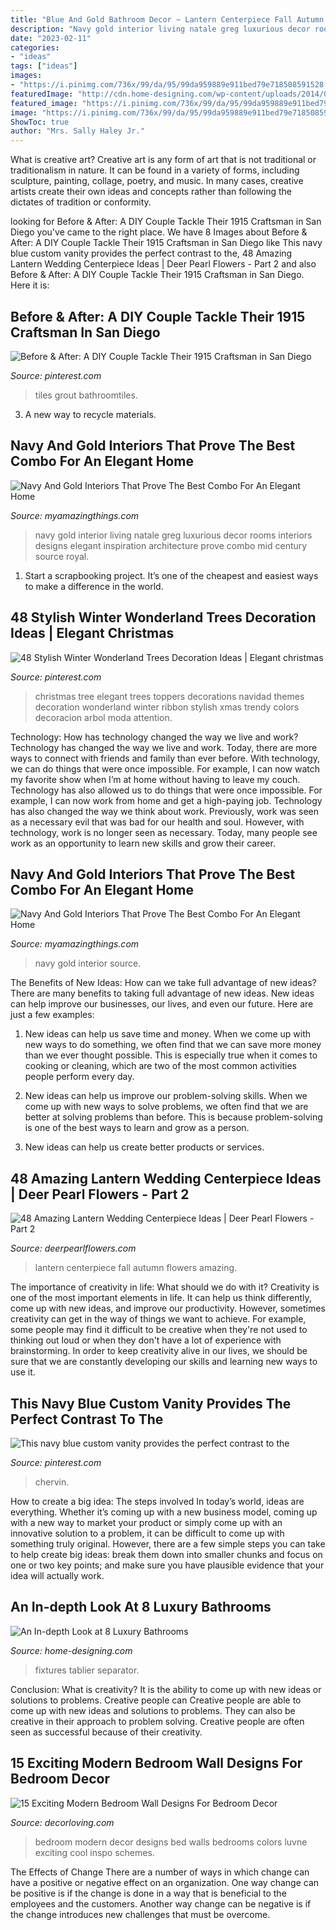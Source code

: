 ```yaml
---
title: "Blue And Gold Bathroom Decor ~ Lantern Centerpiece Fall Autumn Flowers Amazing"
description: "Navy gold interior living natale greg luxurious decor rooms interiors designs elegant inspiration architecture prove combo mid century source royal"
date: "2023-02-11"
categories:
- "ideas"
tags: ["ideas"]
images:
- "https://i.pinimg.com/736x/99/da/95/99da959889e911bed79e718508591528.jpg"
featuredImage: "http://cdn.home-designing.com/wp-content/uploads/2014/03/35-Gold-white-bathroom-fixtures.jpg"
featured_image: "https://i.pinimg.com/736x/99/da/95/99da959889e911bed79e718508591528.jpg"
image: "https://i.pinimg.com/736x/99/da/95/99da959889e911bed79e718508591528.jpg"
ShowToc: true
author: "Mrs. Sally Haley Jr."
---
```



What is creative art?
Creative art is any form of art that is not traditional or traditionalism in nature. It can be found in a variety of forms, including sculpture, painting, collage, poetry, and music. In many cases, creative artists create their own ideas and concepts rather than following the dictates of tradition or conformity.

	

		
looking for Before &amp; After: A DIY Couple Tackle Their 1915 Craftsman in San Diego you've came to the right place. We have 8 Images about Before &amp; After: A DIY Couple Tackle Their 1915 Craftsman in San Diego like This navy blue custom vanity provides the perfect contrast to the, 48 Amazing Lantern Wedding Centerpiece Ideas | Deer Pearl Flowers - Part 2 and also Before &amp; After: A DIY Couple Tackle Their 1915 Craftsman in San Diego. Here it is:
		
    
## Before &amp; After: A DIY Couple Tackle Their 1915 Craftsman In San Diego

<img loading=lazy src="https://i.pinimg.com/736x/33/29/31/3329310a8a2032da10179acb0623b1cf.jpg" onerror="this.onerror=null;this.src='https://tse4.mm.bing.net/th?id=OIP.TJt62TKAAmILDBGXj51BMQHaLG&amp;pid=15.1';" alt="Before &amp; After: A DIY Couple Tackle Their 1915 Craftsman in San Diego">

_Source: pinterest.com_

>tiles grout bathroomtiles. 

	

3. A new way to recycle materials.

    
## Navy And Gold Interiors That Prove The Best Combo For An Elegant Home

<img loading=lazy src="https://myamazingthings.com/wp-content/uploads/2017/10/navy-gold-interior-12-.jpg" onerror="this.onerror=null;this.src='https://tse4.mm.bing.net/th?id=OIP.00QOHlg7Vb_FuM_HIr57eQHaJ3&amp;pid=15.1';" alt="Navy And Gold Interiors That Prove The Best Combo For An Elegant Home">

_Source: myamazingthings.com_

>navy gold interior living natale greg luxurious decor rooms interiors designs elegant inspiration architecture prove combo mid century source royal. 

	

1. Start a scrapbooking project. It’s one of the cheapest and easiest ways to make a difference in the world.

    
## 48 Stylish Winter Wonderland Trees Decoration Ideas | Elegant Christmas

<img loading=lazy src="https://i.pinimg.com/736x/99/da/95/99da959889e911bed79e718508591528.jpg" onerror="this.onerror=null;this.src='https://tse3.mm.bing.net/th?id=OIP.85Gw16rLTz9R-1cAvOPR8gHaJ3&amp;pid=15.1';" alt="48 Stylish Winter Wonderland Trees Decoration Ideas | Elegant christmas">

_Source: pinterest.com_

>christmas tree elegant trees toppers decorations navidad themes decoration wonderland winter ribbon stylish xmas trendy colors decoracion arbol moda attention. 

	

Technology: How has technology changed the way we live and work?
Technology has changed the way we live and work. Today, there are more ways to connect with friends and family than ever before. With technology, we can do things that were once impossible. For example, I can now watch my favorite show when I’m at home without having to leave my couch. Technology has also allowed us to do things that were once impossible. For example, I can now work from home and get a high-paying job. Technology has also changed the way we think about work. Previously, work was seen as a necessary evil that was bad for our health and soul. However, with technology, work is no longer seen as necessary. Today, many people see work as an opportunity to learn new skills and grow their career.

    
## Navy And Gold Interiors That Prove The Best Combo For An Elegant Home

<img loading=lazy src="http://myamazingthings.com/wp-content/uploads/2017/10/navy-gold-interior-4-.jpg" onerror="this.onerror=null;this.src='https://tse3.mm.bing.net/th?id=OIP.rJGuB-pVyBLXTbwCS1XeggHaLG&amp;pid=15.1';" alt="Navy And Gold Interiors That Prove The Best Combo For An Elegant Home">

_Source: myamazingthings.com_

>navy gold interior source. 

	

The Benefits of New Ideas: How can we take full advantage of new ideas?
There are many benefits to taking full advantage of new ideas. New ideas can help improve our businesses, our lives, and even our future. Here are just a few examples:
1. New ideas can help us save time and money. When we come up with new ways to do something, we often find that we can save more money than we ever thought possible. This is especially true when it comes to cooking or cleaning, which are two of the most common activities people perform every day.

2. New ideas can help us improve our problem-solving skills. When we come up with new ways to solve problems, we often find that we are better at solving problems than before. This is because problem-solving is one of the best ways to learn and grow as a person.

3. New ideas can help us create better products or services.

    
## 48 Amazing Lantern Wedding Centerpiece Ideas | Deer Pearl Flowers - Part 2

<img loading=lazy src="https://www.deerpearlflowers.com/wp-content/uploads/2015/05/Fall-Autumn-Lantern-Centerpiece.jpg" onerror="this.onerror=null;this.src='https://tse3.mm.bing.net/th?id=OIP.zYdmm7bo2SQy59_df6m8ZQHaLH&amp;pid=15.1';" alt="48 Amazing Lantern Wedding Centerpiece Ideas | Deer Pearl Flowers - Part 2">

_Source: deerpearlflowers.com_

>lantern centerpiece fall autumn flowers amazing. 

	

The importance of creativity in life: What should we do with it?
Creativity is one of the most important elements in life. It can help us think differently, come up with new ideas, and improve our productivity. However, sometimes creativity can get in the way of things we want to achieve. For example, some people may find it difficult to be creative when they're not used to thinking out loud or when they don't have a lot of experience with brainstorming. In order to keep creativity alive in our lives, we should be sure that we are constantly developing our skills and learning new ways to use it.

    
## This Navy Blue Custom Vanity Provides The Perfect Contrast To The

<img loading=lazy src="https://i.pinimg.com/736x/36/ef/8e/36ef8e200da2427addef2832bf2cc6c9.jpg" onerror="this.onerror=null;this.src='https://tse4.mm.bing.net/th?id=OIP.ifzneMy_0lIsQ-_s1fiysAHaLG&amp;pid=15.1';" alt="This navy blue custom vanity provides the perfect contrast to the">

_Source: pinterest.com_

>chervin. 

	

How to create a big idea: The steps involved
In today’s world, ideas are everything. Whether it’s coming up with a new business model, coming up with a new way to market your product or simply come up with an innovative solution to a problem, it can be difficult to come up with something truly original. However, there are a few simple steps you can take to help create big ideas: break them down into smaller chunks and focus on one or two key points; and make sure you have plausible evidence that your idea will actually work.

    
## An In-depth Look At 8 Luxury Bathrooms

<img loading=lazy src="http://cdn.home-designing.com/wp-content/uploads/2014/03/35-Gold-white-bathroom-fixtures.jpg" onerror="this.onerror=null;this.src='https://tse4.mm.bing.net/th?id=OIP.GOZ3zBmd9Qr2h0xhlOU3iwHaLH&amp;pid=15.1';" alt="An In-depth Look at 8 Luxury Bathrooms">

_Source: home-designing.com_

>fixtures tablier separator. 

	

Conclusion: What is creativity? It is the ability to come up with new ideas or solutions to problems. Creative people can
Creative people are able to come up with new ideas and solutions to problems. They can also be creative in their approach to problem solving. Creative people are often seen as successful because of their creativity.

    
## 15 Exciting Modern Bedroom Wall Designs For Bedroom Decor

<img loading=lazy src="https://decorloving.com/wp-content/uploads/2019/10/Modern-Bedroom-Wall-Designs-14.jpg" onerror="this.onerror=null;this.src='https://tse1.mm.bing.net/th?id=OIP.9Ugr8vYt9xDFZzPS-Q_GbQHaLH&amp;pid=15.1';" alt="15 Exciting Modern Bedroom Wall Designs For Bedroom Decor">

_Source: decorloving.com_

>bedroom modern decor designs bed walls bedrooms colors luvne exciting cool inspo schemes. 

	

The Effects of Change
There are a number of ways in which change can have a positive or negative effect on an organization. One way change can be positive is if the change is done in a way that is beneficial to the employees and the customers. Another way change can be negative is if the change introduces new challenges that must be overcome.

